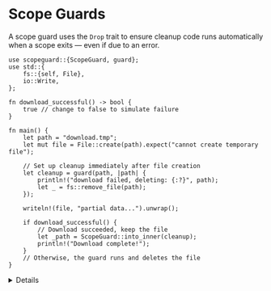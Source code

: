 # Scope Guards

A scope guard uses the `Drop` trait to ensure cleanup code runs automatically
when a scope exits — even if due to an error.

```rust,editable,compile_fail
use scopeguard::{ScopeGuard, guard};
use std::{
    fs::{self, File},
    io::Write,
};

fn download_successful() -> bool {
    true // change to false to simulate failure
}

fn main() {
    let path = "download.tmp";
    let mut file = File::create(path).expect("cannot create temporary file");

    // Set up cleanup immediately after file creation
    let cleanup = guard(path, |path| {
        println!("download failed, deleting: {:?}", path);
        let _ = fs::remove_file(path);
    });

    writeln!(file, "partial data...").unwrap();

    if download_successful() {
        // Download succeeded, keep the file
        let _path = ScopeGuard::into_inner(cleanup);
        println!("Download complete!");
    }
    // Otherwise, the guard runs and deletes the file
}
```

<details>

- This example simulates an HTTP download. We create a temporary file first,
  then use a scope guard to ensure that the file is deleted if the download
  fails.

- The guard is placed directly after creating the file, so even if `writeln!()`
  fails, the file will still be cleaned up. This ordering is essential for
  correctness.

- The guard's closure runs on scope exit unless defused with
  `ScopeGuard::into_inner`. In the success path, we defuse it to preserve the
  file.

- This pattern is useful when you want fallbacks or cleanup code to run
  automatically but only if success is not explicitly signaled.

- The `scopeguard` crate also supports cleanup strategies via the
  [`Strategy`](https://docs.rs/scopeguard/latest/scopeguard/trait.Strategy.html)
  trait. You can choose to run the guard on unwind only, or on success only, not
  just always.

## Manual Implementation Example

If you need a custom scope guard for a very specific task, you can implement one
manually. Here's a standalone example that mirrors the file deletion scenario
shown above: <TODO>

## Related Patterns

- Recall from the [Drop Bombs](./drop_bomb.md) chapter: drop bombs enforce that
  a resource is finalized. Scope guards take that further — they let you define
  automatic fallback behavior for cleanup when a resource is _not_ explicitly
  finalized.

- This pattern works well in combination with `Drop`, especially in fallible or
  multi-step operations where cleanup needs to be predictable, regardless of
  which step failed.

</details>
